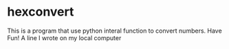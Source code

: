 # hexconvert
This is a program that use python interal function to convert numbers.
Have Fun!
A line I wrote on my local computer
